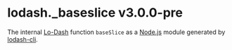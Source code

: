 # lodash._baseslice v3.0.0-pre

The internal [Lo-Dash](https://lodash.com/) function `baseSlice` as a [Node.js](http://nodejs.org/) module generated by [lodash-cli](https://www.npmjs.com/package/lodash-cli).
